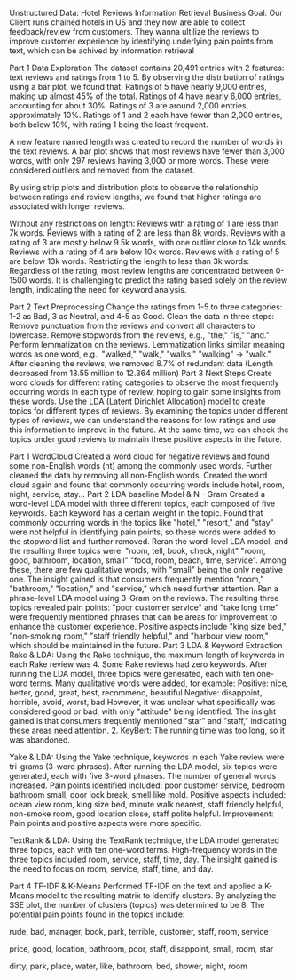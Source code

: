 Unstructured Data: Hotel Reviews Information Retrieval
Business Goal:
Our Client runs chained hotels in US and they now are able to collect feedback/review from customers. They wanna ultilize the reviews to improve customer experience by identifying underlying pain points from text, which can be achived by information retrieval

Part 1 Data Exploration
The dataset contains 20,491 entries with 2 features: text reviews and ratings from 1 to 5. By observing the distribution of ratings using a bar plot, we found that: Ratings of 5 have nearly 9,000 entries, making up almost 45% of the total. Ratings of 4 have nearly 6,000 entries, accounting for about 30%. Ratings of 3 are around 2,000 entries, approximately 10%. Ratings of 1 and 2 each have fewer than 2,000 entries, both below 10%, with rating 1 being the least frequent.

A new feature named length was created to record the number of words in the text reviews. A bar plot shows that most reviews have fewer than 3,000 words, with only 297 reviews having 3,000 or more words. These were considered outliers and removed from the dataset.

By using strip plots and distribution plots to observe the relationship between ratings and review lengths, we found that higher ratings are associated with longer reviews.

Without any restrictions on length: Reviews with a rating of 1 are less than 7k words. Reviews with a rating of 2 are less than 8k words. Reviews with a rating of 3 are mostly below 9.5k words, with one outlier close to 14k words. Reviews with a rating of 4 are below 10k words. Reviews with a rating of 5 are below 13k words. Restricting the length to less than 3k words: Regardless of the rating, most review lengths are concentrated between 0-1500 words. It is challenging to predict the rating based solely on the review length, indicating the need for keyword analysis.

Part 2 Text Preprocessing
Change the ratings from 1-5 to three categories: 1-2 as Bad, 3 as Neutral, and 4-5 as Good.
Clean the data in three steps: Remove punctuation from the reviews and convert all characters to lowercase. Remove stopwords from the reviews, e.g., "the," "is," "and." Perform lemmatization on the reviews. Lemmatization links similar meaning words as one word, e.g., "walked," "walk," "walks," "walking" -> "walk."
After cleaning the reviews, we removed 8.7% of redundant data (Length decreased from 13.55 million to 12.364 million)
Part 3 Next Steps
Create word clouds for different rating categories to observe the most frequently occurring words in each type of review, hoping to gain some insights from these words.
Use the LDA (Latent Dirichlet Allocation) model to create topics for different types of reviews. By examining the topics under different types of reviews, we can understand the reasons for low ratings and use this information to improve in the future. At the same time, we can check the topics under good reviews to maintain these positive aspects in the future.

Part 1 WordCloud
Created a word cloud for negative reviews and found some non-English words (nt) among the commonly used words. Further cleaned the data by removing all non-English words.
Created the word cloud again and found that commonly occurring words include hotel, room, night, service, stay...
Part 2 LDA baseline Model & N - Gram
Created a word-level LDA model with three different topics, each composed of five keywords. Each keyword has a certain weight in the topic. Found that commonly occurring words in the topics like "hotel," "resort," and "stay" were not helpful in identifying pain points, so these words were added to the stopword list and further removed.
Reran the word-level LDA model, and the resulting three topics were: "room, tell, book, check, night" "room, good, bathroom, location, small" "food, room, beach, time, service". Among these, there are few qualitative words, with "small" being the only negative one. The insight gained is that consumers frequently mention "room," "bathroom," "location," and "service," which need further attention.
Ran a phrase-level LDA model using 3-Gram on the reviews. The resulting three topics revealed pain points: "poor customer service" and "take long time" were frequently mentioned phrases that can be areas for improvement to enhance the customer experience. Positive aspects include "king size bed," "non-smoking room," "staff friendly helpful," and "harbour view room," which should be maintained in the future.
Part 3 LDA & Keyword Extraction
Rake & LDA: Using the Rake technique, the maximum length of keywords in each Rake review was 4. Some Rake reviews had zero keywords. After running the LDA model, three topics were generated, each with ten one-word terms. Many qualitative words were added, for example:
Positive: nice, better, good, great, best, recommend, beautiful
Negative: disappoint, horrible, avoid, worst, bad
However, it was unclear what specifically was considered good or bad, with only "attitude" being identified. The insight gained is that consumers frequently mentioned "star" and "staff," indicating these areas need attention. 2. KeyBert: The running time was too long, so it was abandoned.

Yake & LDA: Using the Yake technique, keywords in each Yake review were tri-grams (3-word phrases). After running the LDA model, six topics were generated, each with five 3-word phrases. The number of general words increased. Pain points identified included: poor customer service, bedroom bathroom small, door lock break, smell like mold. Positive aspects included: ocean view room, king size bed, minute walk nearest, staff friendly helpful, non-smoke room, good location close, staff polite helpful. Improvement: Pain points and positive aspects were more specific.

TextRank & LDA: Using the TextRank technique, the LDA model generated three topics, each with ten one-word terms. High-frequency words in the three topics included room, service, staff, time, day. The insight gained is the need to focus on room, service, staff, time, and day.

Part 4 TF-IDF & K-Means
Performed TF-IDF on the text and applied a K-Means model to the resulting matrix to identify clusters. By analyzing the SSE plot, the number of clusters (topics) was determined to be 8. The potential pain points found in the topics include:

rude, bad, manager, book, park, terrible, customer, staff, room, service

price, good, location, bathroom, poor, staff, disappoint, small, room, star

dirty, park, place, water, like, bathroom, bed, shower, night, room
